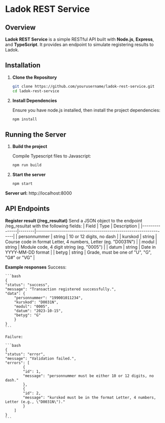 # Ladok REST Service

## Overview

**Ladok REST Service** is a simple RESTful API built with **Node.js**, **Express**, and **TypeScript**. It provides an endpoint to simulate registering results to Ladok.

## Installation

1. **Clone the Repository**

   ```bash
   git clone https://github.com/yourusername/ladok-rest-service.git
   cd ladok-rest-service
   ```

2. **Install Dependencies**

    Ensure you have node.js installed, then install the project dependencies:
    ```bash
    npm install
    ```

## Running the Server

1. **Build the project**

    Compile Typescript files to Javascript:
    ```bash
    npm run build
    ```

2. **Start the server**

    ```bash
    npm start
    ```

**Server url:** http://localhost:8000

## API Endpoints

**Register result (/reg_resultat)**
Send a JSON object to the endpoint /reg_resultat with the following fields:
| Field         | Type   | Description                                                      |
|---------------|--------|------------------------------------------------------------------|
| personnummer  | string | 10 or 12 digits, no dash                                         |
| kurskod       | string | Course code in format Letter, 4 numbers, Letter (eg. "D0031N")   |
| modul         | string | Module code, 4 digit string (eg. "0005")                         |
| datum         | string | Date in YYYY-MM-DD format                                        |
| betyg         | string | Grade, must be one of "U", "G", "G#" or "VG"                     |


**Example responses**
    Success:

    ```bash
    {
    "status": "success",
    "message": "Transaction registered successfully.",
    "data": {
        "personnummer": "199001011234",
        "kurskod": "D0031N",
        "modul": "0005",
        "datum": "2023-10-15",
        "betyg": "G"
        }
    }
    ```

    Failure:

    ```bash
    {
    "status": "error",
    "message": "Validation failed.",
    "errors": [
            {
            "id": 1,
            "message": "personnummer must be either 10 or 12 digits, no dash."
            },
            {
            "id": 2,
            "message": "kurskod must be in the format Letter, 4 numbers, Letter (e.g., \"D0031N\")."
            }
        ]
    }
    ```
